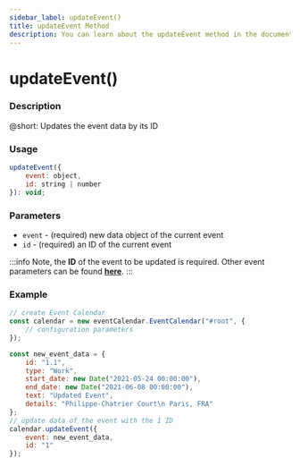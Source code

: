 ```yaml
---
sidebar_label: updateEvent()
title: updateEvent Method
description: You can learn about the updateEvent method in the documentation of the DHTMLX JavaScript Event Calendar library. Browse developer guides and API reference, try out code examples and live demos, and download a free 30-day evaluation version of DHTMLX Event Calendar.
---
```


# updateEvent()

### Description

@short: Updates the event data by its ID

### Usage

~~~jsx {}
updateEvent({ 
    event: object, 
    id: string | number 
}): void;
~~~

### Parameters

- `event` - (required) new data object of the current event
- `id` - (required) an ID of the current event

:::info
Note, the **ID** of the event to be updated is required. Other event parameters can be found [**here**](api/config/js_eventcalendar_events_config.md).
:::

### Example

~~~jsx {6-13,15-18}
// create Event Calendar
const calendar = new eventCalendar.EventCalendar("#root", {
    // configuration parameters
});

const new_event_data = {
    id: "1.1",
    type: "Work",
    start_date: new Date("2021-05-24 00:00:00"),
    end_date: new Date("2021-06-08 00:00:00"),
    text: "Updated Event",
    details: "Philippe-Chatrier Court\n Paris, FRA"
};
// update data of the event with the 1 ID
calendar.updateEvent({
    event: new_event_data,
    id: "1"
});
~~~

